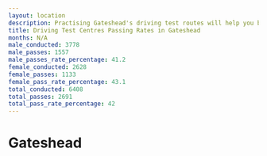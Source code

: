 ```yaml
---
layout: location
description: Practising Gateshead's driving test routes will help you become more confident in your gear-changing abilities.
title: Driving Test Centres Passing Rates in Gateshead
months: N/A
male_conducted: 3778
male_passes: 1557
male_passes_rate_percentage: 41.2
female_conducted: 2628
female_passes: 1133
female_pass_rate_percentage: 43.1
total_conducted: 6408
total_passes: 2691
total_pass_rate_percentage: 42
---
```


# Gateshead
